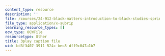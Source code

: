 ```yaml
---
content_type: resource
description: ''
file: /courses/24-912-black-matters-introduction-to-black-studies-spring-2017/bd3f34073911524cbec8dff9c047a1b7_-Cve_SI6LQs.vtt
file_type: application/x-subrip
learning_resource_types: []
ocw_type: OCWFile
resourcetype: Other
title: 3play caption file
uid: bd3f3407-3911-524c-bec8-dff9c047a1b7
---
```

